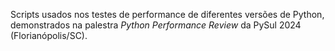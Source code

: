 Scripts usados nos testes de performance de diferentes versões de Python, demonstrados na palestra *Python Performance Review* da PySul 2024 (Florianópolis/SC).
